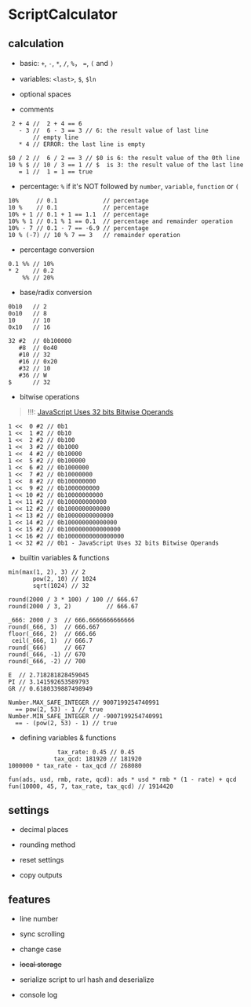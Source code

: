 ScriptCalculator
================

## calculation

- basic: `+`, `-`, `*`, `/`, `%`， `=`, `(` and `)`

- variables: `<last>`, `$`, `$ln`

- optional spaces

- comments

```
 2 + 4 //  2 + 4 == 6
   - 3 //  6 - 3 == 3 // 6: the result value of last line
       // empty line
   * 4 // ERROR: the last line is empty

$0 / 2 //  6 / 2 == 3 // $0 is 6: the result value of the 0th line
10 % $ // 10 / 3 == 1 // $  is 3: the result value of the last line
   = 1 //  1 = 1 == true
```

- percentage: `%` if it's NOT followed by `number`, `variable`, `function` or `(`

```
10%     // 0.1             // percentage
10 %    // 0.1             // percentage
10% + 1 // 0.1 + 1 == 1.1  // percentage
10% % 1 // 0.1 % 1 == 0.1  // percentage and remainder operation
10% - 7 // 0.1 - 7 == -6.9 // percentage
10 % (-7) // 10 % 7 == 3   // remainder operation
```

- percentage conversion

```
0.1 %% // 10%
* 2    // 0.2
    %% // 20%
```

- base/radix conversion

```
0b10   // 2
0o10   // 8
10     // 10
0x10   // 16

32 #2  // 0b100000
   #8  // 0o40
   #10 // 32
   #16 // 0x20
   #32 // 10
   #36 // W
$      // 32
```

- bitwise operations

> !!!: [JavaScript Uses 32 bits Bitwise Operands](https://www.w3schools.com/js/js_bitwise.asp#:~:text=JavaScript%20Uses%2032%20bits%20Bitwise%20Operands)

```
1 <<  0 #2 // 0b1
1 <<  1 #2 // 0b10
1 <<  2 #2 // 0b100
1 <<  3 #2 // 0b1000
1 <<  4 #2 // 0b10000
1 <<  5 #2 // 0b100000
1 <<  6 #2 // 0b1000000
1 <<  7 #2 // 0b10000000
1 <<  8 #2 // 0b100000000
1 <<  9 #2 // 0b1000000000
1 << 10 #2 // 0b10000000000
1 << 11 #2 // 0b100000000000
1 << 12 #2 // 0b1000000000000
1 << 13 #2 // 0b10000000000000
1 << 14 #2 // 0b100000000000000
1 << 15 #2 // 0b1000000000000000
1 << 16 #2 // 0b10000000000000000
1 << 32 #2 // 0b1 - JavaScript Uses 32 bits Bitwise Operands
```

- builtin variables & functions

```
min(max(1, 2), 3) // 2
       pow(2, 10) // 1024
       sqrt(1024) // 32
```

```
round(2000 / 3 * 100) / 100 // 666.67
round(2000 / 3, 2)          // 666.67

_666: 2000 / 3  // 666.6666666666666
round(_666, 3)  // 666.667
floor(_666, 2)  // 666.66
 ceil(_666, 1)  // 666.7
round(_666)     // 667
round(_666, -1) // 670
round(_666, -2) // 700
```

```
E  // 2.718281828459045
PI // 3.141592653589793
GR // 0.6180339887498949
```

```
Number.MAX_SAFE_INTEGER // 9007199254740991
  == pow(2, 53) - 1 // true
Number.MIN_SAFE_INTEGER // -9007199254740991
  == - (pow(2, 53) - 1) // true
```

- defining variables & functions


```
              tax_rate: 0.45 // 0.45
             tax_qcd: 181920 // 181920
1000000 * tax_rate - tax_qcd // 268080
```

```
fun(ads, usd, rmb, rate, qcd): ads * usd * rmb * (1 - rate) + qcd
fun(10000, 45, 7, tax_rate, tax_qcd) // 1914420
```

## settings

- decimal places

- rounding method

- reset settings

- copy outputs

## features

- line number

- sync scrolling

- change case

- <del>local storage</del>

- serialize script to url hash and deserialize

- console log

